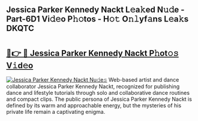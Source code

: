 ## Jessica Parker Kennedy Nackt L𝚎a𝚔ed N𝚞𝚍e - Part-6D1 Vi𝚍𝚎o P𝚑𝚘tos - H𝚘𝚝 O𝚗𝚕yf𝚊ns L𝚎a𝚔s DKQTC

# <h2><a href="http://kff7f7n.oniu.top/?m=Jessica+Parker+Kennedy+Nackt">🔗👉 🔴 Jessica Parker Kennedy Nackt P𝚑ot𝚘𝚜 V𝚒d𝚎o</a></h2>

[![Jessica Parker Kennedy Nackt Nu𝚍e𝚜](https://i.imgur.com/0qMVB7G.gif)](http://kff7f7n.oniu.top/?m=Jessica+Parker+Kennedy+Nackt)
Web-based artist and dance collaborator Jessica Parker Kennedy Nackt, recognized for publishing dance and lifestyle tutorials through solo and collaborative dance routines and compact clips. The public persona of Jessica Parker Kennedy Nackt is defined by its warm and approachable energy, but the mysteries of his private life remain a captivating enigma.  
